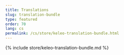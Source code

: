 ```yaml
---
title: Translations
slug: translation-bundle
type: featured
order: 70
lang: cs
permalink: /cs/store/keleo-translation-bundle.html
---
```


{% include store/keleo-translation-bundle.md %}
